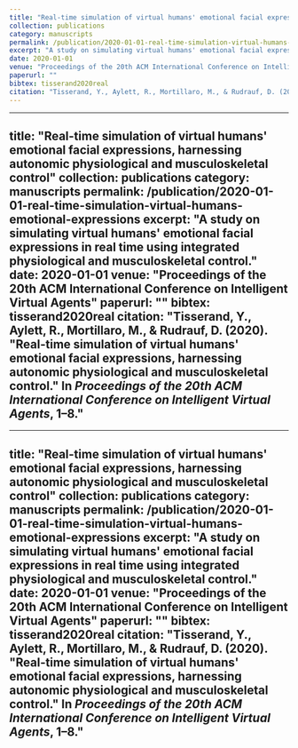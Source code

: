 ```yaml
---
title: "Real-time simulation of virtual humans' emotional facial expressions, harnessing autonomic physiological and musculoskeletal control"
collection: publications
category: manuscripts
permalink: /publication/2020-01-01-real-time-simulation-virtual-humans-emotional-expressions
excerpt: "A study on simulating virtual humans' emotional facial expressions in real time using integrated physiological and musculoskeletal control."
date: 2020-01-01
venue: "Proceedings of the 20th ACM International Conference on Intelligent Virtual Agents"
paperurl: ""
bibtex: tisserand2020real
citation: "Tisserand, Y., Aylett, R., Mortillaro, M., & Rudrauf, D. (2020). \"Real-time simulation of virtual humans' emotional facial expressions, harnessing autonomic physiological and musculoskeletal control.\" In <i>Proceedings of the 20th ACM International Conference on Intelligent Virtual Agents</i>, 1–8."
---
```


---
title: "Real-time simulation of virtual humans' emotional facial expressions, harnessing autonomic physiological and musculoskeletal control"
collection: publications
category: manuscripts
permalink: /publication/2020-01-01-real-time-simulation-virtual-humans-emotional-expressions
excerpt: "A study on simulating virtual humans' emotional facial expressions in real time using integrated physiological and musculoskeletal control."
date: 2020-01-01
venue: "Proceedings of the 20th ACM International Conference on Intelligent Virtual Agents"
paperurl: ""
bibtex: tisserand2020real
citation: "Tisserand, Y., Aylett, R., Mortillaro, M., & Rudrauf, D. (2020). \"Real-time simulation of virtual humans' emotional facial expressions, harnessing autonomic physiological and musculoskeletal control.\" In <i>Proceedings of the 20th ACM International Conference on Intelligent Virtual Agents</i>, 1–8."
---

---
title: "Real-time simulation of virtual humans' emotional facial expressions, harnessing autonomic physiological and musculoskeletal control"
collection: publications
category: manuscripts
permalink: /publication/2020-01-01-real-time-simulation-virtual-humans-emotional-expressions
excerpt: "A study on simulating virtual humans' emotional facial expressions in real time using integrated physiological and musculoskeletal control."
date: 2020-01-01
venue: "Proceedings of the 20th ACM International Conference on Intelligent Virtual Agents"
paperurl: ""
bibtex: tisserand2020real
citation: "Tisserand, Y., Aylett, R., Mortillaro, M., & Rudrauf, D. (2020). \"Real-time simulation of virtual humans' emotional facial expressions, harnessing autonomic physiological and musculoskeletal control.\" In <i>Proceedings of the 20th ACM International Conference on Intelligent Virtual Agents</i>, 1–8."
---

